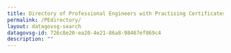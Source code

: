 ```yaml
---
title: Directory of Professional Engineers with Practising Certificates
permalink: /PEdirectory/
layout: datagovsg-search
datagovsg-id: 726c8e20-ea20-4e21-86a8-98467ef869c4
description: ""
---
```

